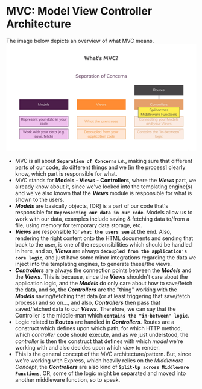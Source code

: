 # MVC: Model View Controller Architecture

The image below depicts an overview of what MVC means.
![What's MVC?](./images/what_is_mvc.png)

- MVC is all about **`Separation of Concerns`** *i.e.*, making sure that different parts of our code, do different things and we [in the process] clearly know, which part is responsible for what.
- MVC stands for **Models - Views - Controllers**, where the ***Views*** part, we already know about it, since we've looked into the templating engine(s) and we've also known that the ***Views*** module is responsible for what is shown to the users.
- ***Models*** are basically objects, \[OR\] is a part of our code that's responsible for **`Representing our data in our code`**. Models allow us to work with our data, examples include saving & fetching data to/from a file, using memory for temporary data storage, etc.
- ***Views*** are responsible for **`what the users see`** at the end. Also, rendering the right content onto the HTML documents and sending that back to the user, is one of the responsibilities which should be handled in here, and so, ***Views*** are always **`decoupled from the application's core logic`**, and just have some minor integrations regarding the data we inject into the templating engines, to generate these/the views.
- ***Controllers*** are always the connection points between the ***Models*** and the ***Views***. This is because, since the ***Views*** shouldn't care about the application logic, and the ***Models*** do only care about how to save/fetch the data, and so, the ***Controllers*** are the "thing" working with the ***Models*** saving/fetching that data (or at least triggering that save/fetch process) and so on..., and also, ***Controllers*** then pass that saved/fetched data to our ***Views***. Therefore, we can say that the Controller is the middle-man which **`contains the "in-between" logic`**.
- Logic related to **Routes** are handled in ***Controllers***. Routes are a construct which defines upon which path, for which HTTP method, which *controller* code should execute, and as we just understood, the *controller* is then the construct that defines with which *model* we're working with and also decides upon which *view* to render.
- This is the general concept of the MVC architecture/pattern. But, since we're working with Express, which heavily relies on the *Middleware Concept*, the ***Controllers*** are also kind of **`Split-Up across Middleware Functions`**, OR, some of the logic might be separated and moved into another middleware function, so to speak.
